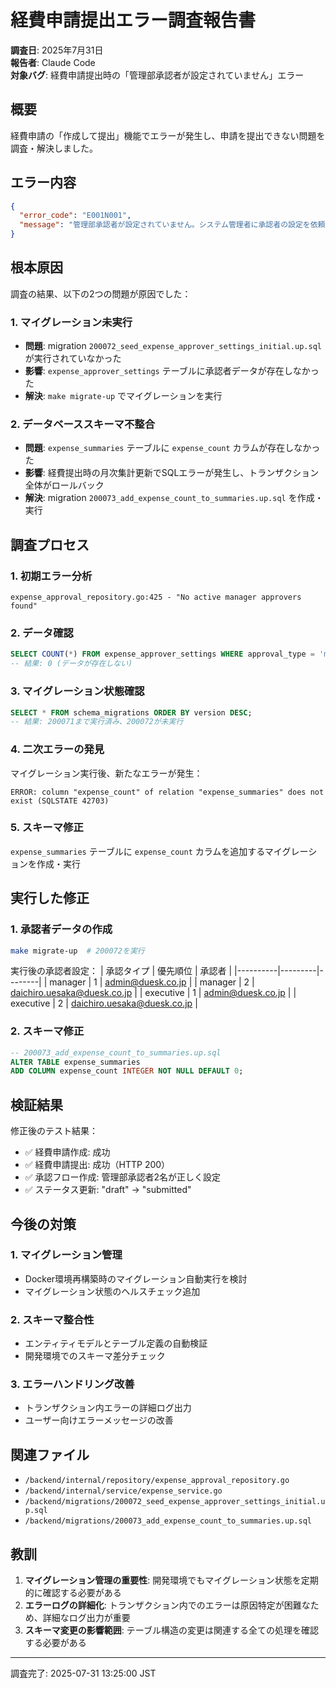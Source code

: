# 経費申請提出エラー調査報告書

**調査日**: 2025年7月31日  
**報告者**: Claude Code  
**対象バグ**: 経費申請提出時の「管理部承認者が設定されていません」エラー

## 概要

経費申請の「作成して提出」機能でエラーが発生し、申請を提出できない問題を調査・解決しました。

## エラー内容

```json
{
  "error_code": "E001N001",
  "message": "管理部承認者が設定されていません。システム管理者に承認者の設定を依頼してください"
}
```

## 根本原因

調査の結果、以下の2つの問題が原因でした：

### 1. マイグレーション未実行
- **問題**: migration `200072_seed_expense_approver_settings_initial.up.sql` が実行されていなかった
- **影響**: `expense_approver_settings` テーブルに承認者データが存在しなかった
- **解決**: `make migrate-up` でマイグレーションを実行

### 2. データベーススキーマ不整合
- **問題**: `expense_summaries` テーブルに `expense_count` カラムが存在しなかった
- **影響**: 経費提出時の月次集計更新でSQLエラーが発生し、トランザクション全体がロールバック
- **解決**: migration `200073_add_expense_count_to_summaries.up.sql` を作成・実行

## 調査プロセス

### 1. 初期エラー分析
```
expense_approval_repository.go:425 - "No active manager approvers found"
```

### 2. データ確認
```sql
SELECT COUNT(*) FROM expense_approver_settings WHERE approval_type = 'manager' AND is_active = true;
-- 結果: 0 (データが存在しない)
```

### 3. マイグレーション状態確認
```sql
SELECT * FROM schema_migrations ORDER BY version DESC;
-- 結果: 200071まで実行済み、200072が未実行
```

### 4. 二次エラーの発見
マイグレーション実行後、新たなエラーが発生：
```
ERROR: column "expense_count" of relation "expense_summaries" does not exist (SQLSTATE 42703)
```

### 5. スキーマ修正
`expense_summaries` テーブルに `expense_count` カラムを追加するマイグレーションを作成・実行

## 実行した修正

### 1. 承認者データの作成
```bash
make migrate-up  # 200072を実行
```

実行後の承認者設定：
| 承認タイプ | 優先順位 | 承認者 |
|----------|---------|--------|
| manager | 1 | admin@duesk.co.jp |
| manager | 2 | daichiro.uesaka@duesk.co.jp |
| executive | 1 | admin@duesk.co.jp |
| executive | 2 | daichiro.uesaka@duesk.co.jp |

### 2. スキーマ修正
```sql
-- 200073_add_expense_count_to_summaries.up.sql
ALTER TABLE expense_summaries
ADD COLUMN expense_count INTEGER NOT NULL DEFAULT 0;
```

## 検証結果

修正後のテスト結果：
- ✅ 経費申請作成: 成功
- ✅ 経費申請提出: 成功（HTTP 200）
- ✅ 承認フロー作成: 管理部承認者2名が正しく設定
- ✅ ステータス更新: "draft" → "submitted"

## 今後の対策

### 1. マイグレーション管理
- Docker環境再構築時のマイグレーション自動実行を検討
- マイグレーション状態のヘルスチェック追加

### 2. スキーマ整合性
- エンティティモデルとテーブル定義の自動検証
- 開発環境でのスキーマ差分チェック

### 3. エラーハンドリング改善
- トランザクション内エラーの詳細ログ出力
- ユーザー向けエラーメッセージの改善

## 関連ファイル

- `/backend/internal/repository/expense_approval_repository.go`
- `/backend/internal/service/expense_service.go`
- `/backend/migrations/200072_seed_expense_approver_settings_initial.up.sql`
- `/backend/migrations/200073_add_expense_count_to_summaries.up.sql`

## 教訓

1. **マイグレーション管理の重要性**: 開発環境でもマイグレーション状態を定期的に確認する必要がある
2. **エラーログの詳細化**: トランザクション内でのエラーは原因特定が困難なため、詳細なログ出力が重要
3. **スキーマ変更の影響範囲**: テーブル構造の変更は関連する全ての処理を確認する必要がある

---

調査完了: 2025-07-31 13:25:00 JST